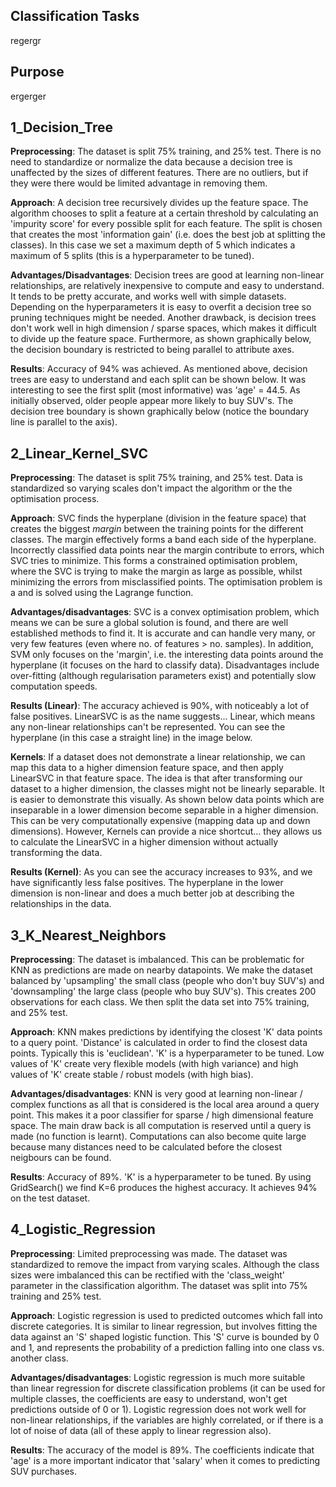 ## Classification Tasks
regergr

## Purpose
ergerger

## 1_Decision_Tree
**Preprocessing**: The dataset is split 75% training, and 25% test. There is no need to standardize or normalize the data because a decision tree is unaffected by the sizes of different features. There are no outliers, but if they were there would be limited advantage in removing them.

**Approach**: A decision tree recursively divides up the feature space. The algorithm chooses to split a feature at a certain threshold by calculating an 'impurity score' for every possible split for each feature. The split is chosen that creates the most 'information gain' (i.e. does the best job at splitting the classes). In this case we set a maximum depth of 5 which indicates a maximum of 5 splits (this is a hyperparameter to be tuned).

**Advantages/Disadvantages**: Decision trees are good at learning non-linear relationships, are relatively inexpensive to compute and easy to understand. It tends to be pretty accurate, and works well with simple datasets. Depending on the hyperparameters it is easy to overfit a decision tree so pruning techniques might be needed. Another drawback, is decision trees don't work well in high dimension / sparse spaces, which makes it difficult to divide up the feature space. Furthermore, as shown graphically below, the decision boundary is restricted to being parallel to attribute axes.

**Results**: Accuracy of 94% was achieved. As mentioned above, decision trees are easy to understand and each split can be shown below. It was interesting to see the first split (most informative) was 'age' = 44.5. As initially observed, older people appear more likely to buy SUV's. The decision tree boundary is shown graphically below (notice the boundary line is parallel to the axis).

## 2_Linear_Kernel_SVC
**Preprocessing**: The dataset is split 75% training, and 25% test. Data is standardized so varying scales don't impact the algorithm or the the optimisation process.

**Approach**: SVC finds the hyperplane (division in the feature space) that creates the biggest *margin* between the training points for the different classes. The margin effectively forms a band each side of the hyperplane. Incorrectly classified data points near the margin contribute to errors, which SVC tries to minimize. This forms a constrained optimisation problem, where the SVC is trying to make the margin as large as possible, whilst minimizing the errors from misclassified points. The optimisation problem is a and is solved using the Lagrange function.

**Advantages/disadvantages**: SVC is a convex optimisation problem, which means we can be sure a global solution is found, and there are well established methods to find it. It is accurate and can handle very many, or very few features (even where no. of features > no. samples). In addition, SVM only focuses on the 'margin', i.e. the interesting data points around the hyperplane (it focuses on the hard to classify data). Disadvantages include over-fitting (although regularisation parameters exist) and potentially slow computation speeds.

**Results (Linear)**: The accuracy achieved is 90%, with noticeably a lot of false positives. LinearSVC is as the name suggests... Linear, which means any non-linear relationships can't be represented. You can see the hyperplane (in this case a straight line) in the image below.

**Kernels**: If a dataset does not demonstrate a linear relationship, we can map this data to a higher dimension feature space, and then apply LinearSVC in that feature space. The idea is that after transforming our dataset to a higher dimension, the classes might not be linearly separable. It is easier to demonstrate this visually. As shown below data points which are inseparable in a lower dimension become separable in a higher dimension. This can be very computationally expensive (mapping data up and down dimensions). However, Kernels can provide a nice shortcut... they allows us to calculate the LinearSVC in a higher dimension without actually transforming the data.

**Results (Kernel)**: As you can see the accuracy increases to 93%, and we have significantly less false positives. The hyperplane in the lower dimension is non-linear and does a much better job at describing the relationships in the data.

## 3_K_Nearest_Neighbors
**Preprocessing**: The dataset is imbalanced. This can be problematic for KNN as predictions are made on nearby datapoints. We make the dataset balanced by 'upsampling' the small class (people who don't buy SUV's) and 'downsampling' the large class (people who buy SUV's). This creates 200 observations for each class. We then split the data set into 75% training, and 25% test.

**Approach**: KNN makes predictions by identifying the closest 'K' data points to a query point. 'Distance' is calculated in order to find the closest data points. Typically this is 'euclidean'. 'K' is a hyperparameter to be tuned. Low values of 'K' create very flexible models (with high variance) and high values of 'K' create stable / robust models (with high bias).

**Advantages/disadvantages**: KNN is very good at learning non-linear / complex functions as all that is considered is the local area around a query point. This makes it a poor classifier for sparse / high dimensional feature space. The main draw back is all computation is reserved until a query is made (no function is learnt). Computations can also become quite large because many distances need to be calculated before the closest neigbours can be found.

**Results**: Accuracy of 89%. 'K' is a hyperparameter to be tuned. By using GridSearch() we find K=6 produces the highest accuracy. It achieves 94% on the test dataset.

## 4_Logistic_Regression
**Preprocessing**: Limited preprocessing was made. The dataset was standardized to remove the impact from varying scales. Although the class sizes were imbalanced this can be rectified with the 'class_weight' parameter in the classification algorithm. The dataset was split into 75% training and 25% test. 

**Approach**: Logistic regression is used to predicted outcomes which fall into discrete categories. It is similar to linear regression, but involves fitting the data against an 'S' shaped logistic function. This 'S' curve is bounded by 0 and 1, and represents the probability of a prediction falling into one class vs. another class. 

**Advantages/disadvantages**: Logistic regression is much more suitable than linear regression for discrete classification problems (it can be used for multiple classes, the coefficients are easy to understand, won't get predictions outside of 0 or 1). Logistic regression does not work well for non-linear relationships, if the variables are highly correlated, or if there is a lot of noise of data (all of these apply to linear regression also).

**Results**: The accuracy of the model is 89%. The coefficients indicate that 'age' is a more important indicator that 'salary' when it comes to predicting SUV purchases.































